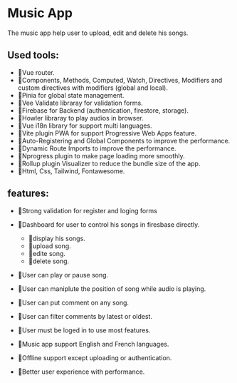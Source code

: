 # Music App

The music app help user to upload, edit and delete his songs.

## Used tools: 
* 📌Vue router.
* 📌Components, Methods, Computed, Watch, Directives, Modifiers 
    and custom directives with modifiers (global and local).
* 📌Pinia for global state management.
* 📌Vee Validate libraray for validation forms.
* 📌Firebase for Backend (authentication, firestore, storage).
* 📌Howler libraray to play audios in browser.
* 📌Vue i18n library for support multi languages.
* 📌Vite plugin PWA for support Progressive Web Apps feature. 
* 📌Auto-Registering and Global Components to improve the performance.
* 📌Dynamic Route Imports to improve the performance.
* 📌Nprogress plugin to make page loading more smoothly.
* 📌Rollup plugin Visualizer to reduce the bundle size of the app.
* 📌Html, Css, Tailwind, Fontawesome.



## features: 
* 📌Strong validation for register and loging forms 
* 📌Dashboard for user to control his songs in firesbase directly.
    * 📍display his songs.
    * 📍upload song.
    * 📍edite song.
    * 📍delete song.

* 📌User can play or pause song.
* 📌User can maniplute the position of song while audio is playing.
* 📌User can put comment on any song.
* 📌User can filter comments by latest or oldest.     
* 📌User must be loged in to use most features. 
* 📌Music app support English and French languages.
* 📌Offline support except uploading or authentication.
* 📌Better user experience with performance.






